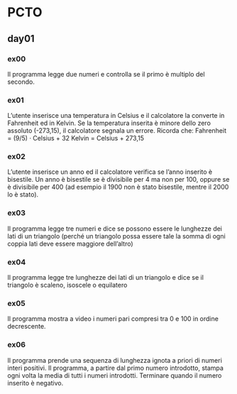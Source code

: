 # PCTO

## day01

### ex00

Il programma legge due numeri e controlla se il primo è multiplo del secondo.

### ex01
L’utente inserisce una temperatura in Celsius e il calcolatore la converte in Fahrenheit ed in Kelvin. Se la temperatura inserita è minore dello zero assoluto (-273,15), il calcolatore segnala un errore.
Ricorda che:
Fahrenheit = (9/5) · Celsius + 32
Kelvin = Celsius + 273,15

### ex02
L’utente inserisce un anno ed il calcolatore verifica se l’anno inserito è bisestile.
Un anno è bisestile se è divisibile per 4 ma non per 100, oppure se è divisibile per 400 (ad esempio il 1900 non è stato bisestile, mentre il 2000 lo è stato).

### ex03
Il programma legge tre numeri e dice se possono essere le lunghezze dei lati di un triangolo (perché un triangolo possa essere tale la somma di ogni coppia lati deve essere maggiore dell’altro)

### ex04
Il programma legge tre lunghezze dei lati di un triangolo e dice se il triangolo è scaleno, isoscele o equilatero

### ex05
Il programma mostra a video i numeri pari compresi tra 0 e 100 in ordine decrescente.

### ex06
Il programma prende una sequenza di lunghezza ignota a priori di numeri interi positivi. Il programma, a partire dal primo numero introdotto, stampa ogni volta la media di tutti i numeri introdotti. Terminare quando il numero inserito è negativo.

